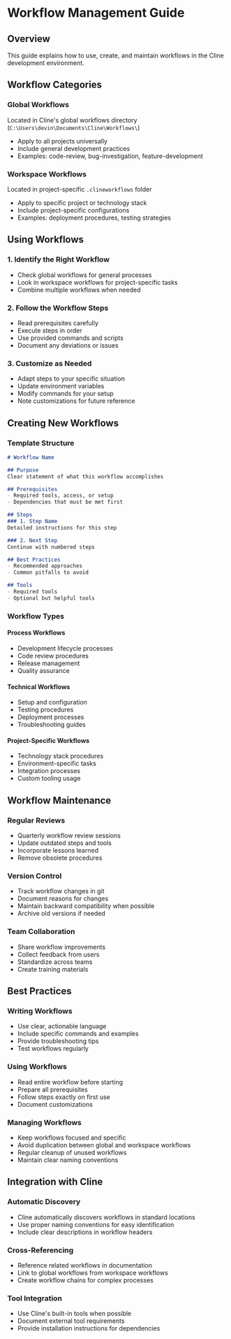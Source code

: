 # Workflow Management Guide

## Overview
This guide explains how to use, create, and maintain workflows in the Cline development environment.

## Workflow Categories

### Global Workflows
Located in Cline's global workflows directory (`C:\Users\devin\Documents\Cline\Workflows\`)
- Apply to all projects universally
- Include general development practices
- Examples: code-review, bug-investigation, feature-development

### Workspace Workflows
Located in project-specific `.clineworkflows` folder
- Apply to specific project or technology stack
- Include project-specific configurations
- Examples: deployment procedures, testing strategies

## Using Workflows

### 1. Identify the Right Workflow
- Check global workflows for general processes
- Look in workspace workflows for project-specific tasks
- Combine multiple workflows when needed

### 2. Follow the Workflow Steps
- Read prerequisites carefully
- Execute steps in order
- Use provided commands and scripts
- Document any deviations or issues

### 3. Customize as Needed
- Adapt steps to your specific situation
- Update environment variables
- Modify commands for your setup
- Note customizations for future reference

## Creating New Workflows

### Template Structure
```markdown
# Workflow Name

## Purpose
Clear statement of what this workflow accomplishes

## Prerequisites
- Required tools, access, or setup
- Dependencies that must be met first

## Steps
### 1. Step Name
Detailed instructions for this step

### 2. Next Step
Continue with numbered steps

## Best Practices
- Recommended approaches
- Common pitfalls to avoid

## Tools
- Required tools
- Optional but helpful tools
```

### Workflow Types

#### Process Workflows
- Development lifecycle processes
- Code review procedures
- Release management
- Quality assurance

#### Technical Workflows
- Setup and configuration
- Testing procedures
- Deployment processes
- Troubleshooting guides

#### Project-Specific Workflows
- Technology stack procedures
- Environment-specific tasks
- Integration processes
- Custom tooling usage

## Workflow Maintenance

### Regular Reviews
- Quarterly workflow review sessions
- Update outdated steps and tools
- Incorporate lessons learned
- Remove obsolete procedures

### Version Control
- Track workflow changes in git
- Document reasons for changes
- Maintain backward compatibility when possible
- Archive old versions if needed

### Team Collaboration
- Share workflow improvements
- Collect feedback from users
- Standardize across teams
- Create training materials

## Best Practices

### Writing Workflows
- Use clear, actionable language
- Include specific commands and examples
- Provide troubleshooting tips
- Test workflows regularly

### Using Workflows
- Read entire workflow before starting
- Prepare all prerequisites
- Follow steps exactly on first use
- Document customizations

### Managing Workflows
- Keep workflows focused and specific
- Avoid duplication between global and workspace workflows
- Regular cleanup of unused workflows
- Maintain clear naming conventions

## Integration with Cline

### Automatic Discovery
- Cline automatically discovers workflows in standard locations
- Use proper naming conventions for easy identification
- Include clear descriptions in workflow headers

### Cross-Referencing
- Reference related workflows in documentation
- Link to global workflows from workspace workflows
- Create workflow chains for complex processes

### Tool Integration
- Use Cline's built-in tools when possible
- Document external tool requirements
- Provide installation instructions for dependencies

